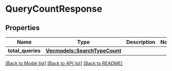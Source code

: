 # QueryCountResponse

## Properties

Name | Type | Description | Notes
------------ | ------------- | ------------- | -------------
**total_queries** | [**Vec<models::SearchTypeCount>**](SearchTypeCount.md) |  | 

[[Back to Model list]](../README.md#documentation-for-models) [[Back to API list]](../README.md#documentation-for-api-endpoints) [[Back to README]](../README.md)


